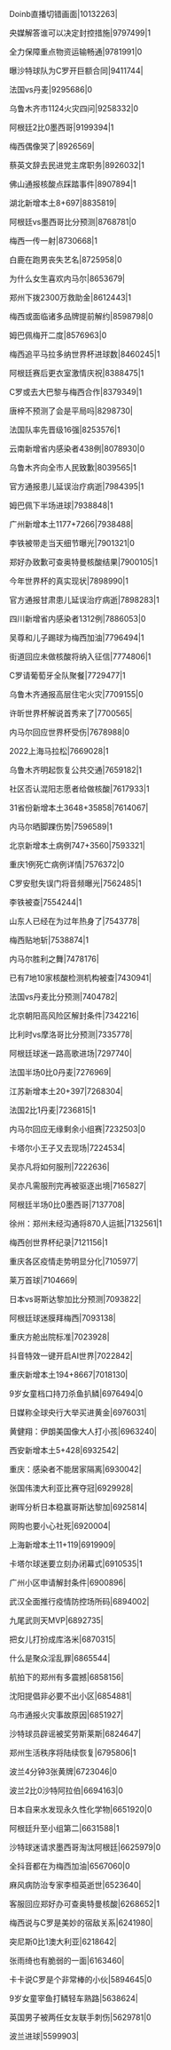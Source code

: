Doinb直播切错画面|10132263|

央媒解答谁可以决定封控措施|9797499|1

全力保障重点物资运输畅通|9781991|0

曝沙特球队为C罗开巨额合同|9411744|

法国vs丹麦|9295686|0

乌鲁木齐市1124火灾四问|9258332|0

阿根廷2比0墨西哥|9199394|1

梅西偶像哭了|8926569|

蔡英文辞去民进党主席职务|8926032|1

佛山通报核酸点踩踏事件|8907894|1

湖北新增本土8+697|8835819|

阿根廷vs墨西哥比分预测|8768781|0

梅西一传一射|8730668|1

白鹿在跑男丧失艺名|8725958|0

为什么女生喜欢内马尔|8653679|

郑州下拨2300万救助金|8612443|1

梅西或面临诸多品牌提前解约|8598798|0

姆巴佩梅开二度|8576963|0

梅西追平马拉多纳世界杯进球数|8460245|1

阿根廷赛后更衣室激情庆祝|8388475|1

C罗或去大巴黎与梅西合作|8379349|1

唐梓不预测了会是平局吗|8298730|

法国队率先晋级16强|8253576|1

云南新增省内感染者438例|8078930|0

乌鲁木齐向全市人民致歉|8039565|1

官方通报患儿延误治疗病逝|7984395|1

姆巴佩下半场进球|7938848|1

广州新增本土1177+7266|7938488|

李铁被带走当天细节曝光|7901321|0

郑好办致歉可查奥特曼核酸结果|7900105|1

今年世界杯的真实现状|7898990|1

官方通报甘肃患儿延误治疗病逝|7898283|1

四川新增省内感染者1312例|7886053|0

吴尊和儿子踢球为梅西加油|7796494|1

街道回应未做核酸将纳入征信|7774806|1

C罗请葡萄牙全队聚餐|7729477|1

乌鲁木齐通报高层住宅火灾|7709155|0

许昕世界杯解说首秀来了|7700565|

内马尔回应世界杯受伤|7678988|0

2022上海马拉松|7669028|1

乌鲁木齐明起恢复公共交通|7659182|1

社区否认混阳志愿者给做核酸|7617933|1

31省份新增本土3648+35858|7614067|

内马尔晒脚踝伤势|7596589|1

北京新增本土病例747+3560|7593321|

重庆1例死亡病例详情|7576372|0

C罗安慰失误门将音频曝光|7562485|1

李铁被查|7554244|1

山东人已经在为过年热身了|7543778|

梅西贴地斩|7538874|1

内马尔胜利之舞|7478176|

已有7地10家核酸检测机构被查|7430941|

法国vs丹麦比分预测|7404782|

北京朝阳高风险区解封条件|7342216|

比利时vs摩洛哥比分预测|7335778|

阿根廷球迷一路高歌进场|7297740|

法国半场0比0丹麦|7276969|

江苏新增本土20+397|7268304|

法国2比1丹麦|7236815|1

内马尔回应无缘剩余小组赛|7232503|0

卡塔尔小王子又去现场|7224534|

吴亦凡将如何服刑|7222636|

吴亦凡需服刑完再被驱逐出境|7165827|

阿根廷半场0比0墨西哥|7137708|

徐州：郑州未经沟通将870人运抵|7132561|1

梅西创世界杯纪录|7121156|1

重庆各区疫情走势明显分化|7105977|

莱万首球|7104669|

日本vs哥斯达黎加比分预测|7093822|

阿根廷球迷膜拜梅西|7093138|

重庆方舱出院标准|7023928|

抖音特效一键开启AI世界|7022842|

重庆新增本土194+8667|7018130|

9岁女童档口持刀杀鱼扒鳞|6976494|0

日媒称全球央行大举买进黄金|6976031|

黄健翔：伊朗美国像大人打小孩|6963240|

西安新增本土5+428|6932542|

重庆：感染者不能居家隔离|6930042|

张国伟澳大利亚比赛夺冠|6929928|

谢晖分析日本稳赢哥斯达黎加|6925814|

网购也要小心社死|6920004|

上海新增本土11+119|6919909|

卡塔尔球迷要立刻办闭幕式|6910535|1

广州小区申请解封条件|6900896|

武汉全面推行疫情防控场所码|6894002|

九尾武则天MVP|6892735|

把女儿打扮成库洛米|6870315|

什么是聚众淫乱罪|6865544|

航拍下的郑州有多震撼|6858156|

沈阳提倡非必要不出小区|6854881|

乌市通报火灾事故原因|6851927|

沙特球员辟谣被奖劳斯莱斯|6824647|

郑州生活秩序将陆续恢复|6795806|1

波兰4分钟3张黄牌|6723046|0

波兰2比0沙特阿拉伯|6694163|0

日本自来水发现永久性化学物|6651920|0

阿根廷升至小组第二|6631588|1

沙特球迷请求墨西哥淘汰阿根廷|6625979|0

全抖音都在为梅西加油|6567060|0

麻风病防治专家李桓英逝世|6523640|

客服回应郑好办可查奥特曼核酸|6268652|1

梅西说与C罗是美妙的宿敌关系|6241980|

突尼斯0比1澳大利亚|6218642|

张雨绮也有脆弱的一面|6163460|

卡卡说C罗是个非常棒的小伙|5894645|0

9岁女童宰鱼打鳞轻车熟路|5638624|

英国男子被两任女友联手刺伤|5629781|0

波兰进球|5599903|

